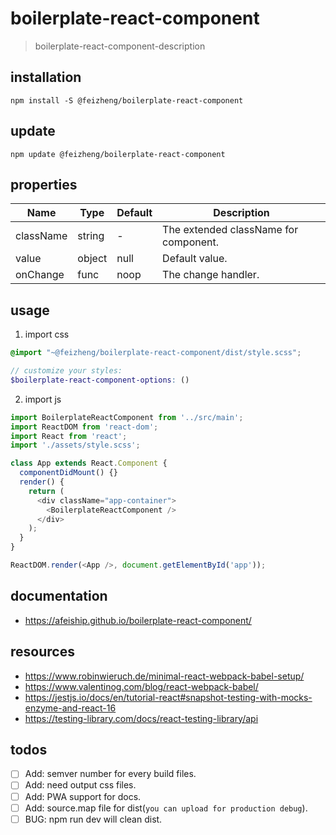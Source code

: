 # boilerplate-react-component
> boilerplate-react-component-description

## installation
```shell
npm install -S @feizheng/boilerplate-react-component
```

## update
```shell
npm update @feizheng/boilerplate-react-component
```

## properties
| Name      | Type   | Default | Description                           |
| --------- | ------ | ------- | ------------------------------------- |
| className | string | -       | The extended className for component. |
| value     | object | null    | Default value.                        |
| onChange  | func   | noop    | The change handler.                   |


## usage
1. import css
  ```scss
  @import "~@feizheng/boilerplate-react-component/dist/style.scss";

  // customize your styles:
  $boilerplate-react-component-options: ()
  ```

2. import js
  ```js
  import BoilerplateReactComponent from '../src/main';
  import ReactDOM from 'react-dom';
  import React from 'react';
  import './assets/style.scss';

  class App extends React.Component {
    componentDidMount() {}
    render() {
      return (
        <div className="app-container">
          <BoilerplateReactComponent />
        </div>
      );
    }
  }

  ReactDOM.render(<App />, document.getElementById('app'));
  ```

## documentation
- https://afeiship.github.io/boilerplate-react-component/

## resources
- https://www.robinwieruch.de/minimal-react-webpack-babel-setup/
- https://www.valentinog.com/blog/react-webpack-babel/
- https://jestjs.io/docs/en/tutorial-react#snapshot-testing-with-mocks-enzyme-and-react-16
- https://testing-library.com/docs/react-testing-library/api

## todos
- [ ] Add: semver number for every build files.
- [ ] Add: need output css files.
- [ ] Add: PWA support for docs.
- [ ] Add: source.map file for dist(`you can upload for production debug`).
- [ ] BUG: npm run dev will clean dist.
